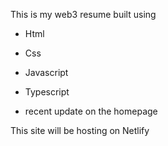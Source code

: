 This is my web3 resume built using 

- Html
- Css
- Javascript
- Typescript

- recent update on the homepage

This site will be hosting on Netlify
